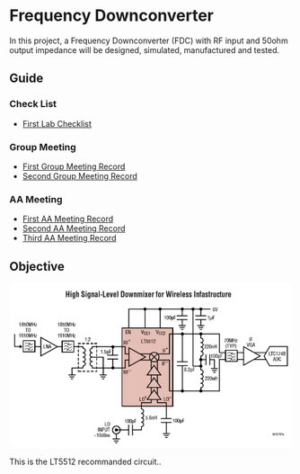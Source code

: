 # Frequency Downconverter

In this project, a Frequency Downconverter (FDC) with RF input and 50ohm output impedance will be designed, simulated, manufactured and tested.

## Guide
### Check List
 - [First Lab Checklist](checklist/first_lab.md)

### Group Meeting
 - [First Group Meeting Record](groupmeeting/first_meeting.md)
 - [Second Group Meeting Record](groupmeeting/Second_meeting.md)

### AA Meeting
 - [First AA Meeting Record](aameeting/first_meeting.md)
 - [Second AA Meeting Record](aameeting/Second_Meeting.md)
 - [Third AA Meeting Record](aameeting/Third_Meeting.md)


## Objective

![LT5512_circuit](img/LT5512_circuit.png)

This is the LT5512 recommanded circuit..
